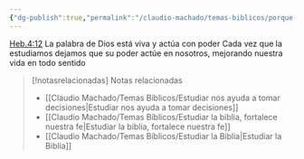 ```yaml
---
{"dg-publish":true,"permalink":"/claudio-machado/temas-biblicos/porque-vale-la-pena-estudiar-la-biblia/","title":"Porque vale la pena estudiar la Biblia","tags":["Biblia"]}
---
```


[Heb.4:12](https://wol.jw.org/es/wol/b/r4/lp-s/nwtsty/58/4#v=58:4:12) La palabra de Dios está viva y actúa con poder 
Cada vez que la estudiamos dejamos que su poder actúe en nosotros, mejorando nuestra vida en todo sentido 









> [!notasrelacionadas] Notas relacionadas
> - [[Claudio Machado/Temas Bíblicos/Estudiar nos ayuda a tomar decisiones\|Estudiar nos ayuda a tomar decisiones]]
> - [[Claudio Machado/Temas Bíblicos/Estudiar la biblia, fortalece nuestra fe\|Estudiar la biblia, fortalece nuestra fe]]
> - [[Claudio Machado/Temas Bíblicos/Estudiar la Biblia\|Estudiar la Biblia]]

